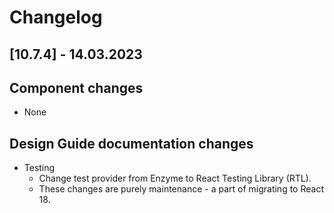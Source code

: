 # Changelog

## [10.7.4] - 14.03.2023

## Component changes
-   None

## Design Guide documentation changes
-   Testing
    -   Change test provider from Enzyme to React Testing Library (RTL).
    -   These changes are purely maintenance - a part of migrating to React 18.
